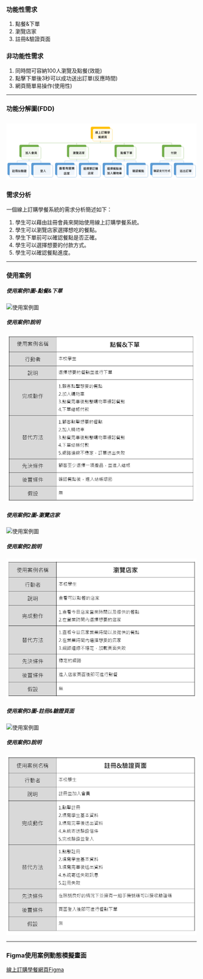 ### 功能性需求
1. 點餐&下單
2. 瀏覽店家
3. 註冊&驗證頁面

### 非功能性需求
1. 同時間可容納100人瀏覽及點餐(效能)
2. 點擊下單後3秒可以成功送出訂單(反應時間)
3. 網頁簡單易操作(使用性)
---
### 功能分解圖(FDD)
![功能分解圖](FDD.png "功能分解圖")
---
### 需求分析

一個線上訂購學餐系統的需求分析簡述如下：
1. 學生可以藉由註冊會員來開始使用線上訂購學餐系統。
2. 學生可以瀏覽店家選擇想吃的餐點。
3. 學生下單前可以確認餐點是否正確。
4. 學生可以選擇想要的付款方式。
5. 學生可以確認餐點進度。
---
### 使用案例

##### 使用案例1圖-點餐&下單

![使用案例圖](use_case1圖.jpg "使用案例圖")

##### 使用案例1說明

![使用案例圖](use_case1.jpg "使用案例圖")

##### 使用案例2圖-瀏覽店家

![使用案例圖](use_case2圖.jpg "使用案例圖")

##### 使用案例2說明

![使用案例圖](use_case2.jpg "使用案例圖")

##### 使用案例3圖-註冊&驗證頁面

![使用案例圖](use_case3_圖.jpg "使用案例圖")

##### 使用案例3說明

![使用案例圖](use_case3.jpg "使用案例圖")

---

### Figma使用案例動態模擬畫面

[線上訂購學餐網頁Figma](https://www.figma.com/proto/SAM2YY46bmE3JCnuClKv4O/%E9%BB%9E%E9%A4%90%E7%B3%BB%E7%B5%B1?node-id=8%3A9&scaling=scale-down&page-id=0%3A1&starting-point-node-id=8%3A9)
